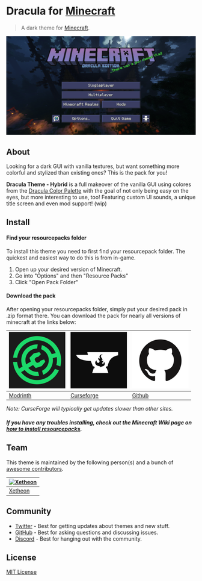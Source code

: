 # Dracula for [Minecraft](https://minecraft.net)

> A dark theme for [Minecraft](https://minecraft.net).

![Screenshot](./screenshot.png)

## About

Looking for a dark GUI with vanilla textures, but want something more colorful and stylized than existing ones? This is the pack for you!

**Dracula Theme - Hybrid** is a full makeover of the vanilla GUI using colores from the [Dracula Color Palette](https://draculatheme.com/contribute) with the goal of not only being easy on the eyes, but more interesting to use, too! Featuring custom UI sounds, a unique title screen and even mod support! (wip)

## Install

#### Find your resourcepacks folder

To install this theme you need to first find your resourcepack folder. The quickest and easiest way to do this is from in-game.

1. Open up your desired version of Minecraft.
2. Go into "Options" and then "Resource Packs"
3. Click "Open Pack Folder"

#### Download the pack

After opening your resourcepacks folder, simply put your desired pack in .zip format there. You can download the pack for nearly all versions of minecraft at the links below:

| [![Modrinth](./images/modrinth.png)](https://modrinth.com/resourcepack/dracula-theme-hybrid) | [![Curseforge](./images/curseforge.png)](https://www.curseforge.com/minecraft/texture-packs/dracula-theme-hybrid) | [![Github](./images/github.png)](https://github.com/dracula/minecraft/releases) |
| --- | --- | --- |
| [Modrinth](https://modrinth.com/resourcepack/dracula-theme) | [Curseforge](https://www.curseforge.com/minecraft/texture-packs/dracula-theme) | [Github](https://github.com/dracula/minecraft/releases) |

*Note: CurseForge will typically get updates slower than other sites.*

##### If you have any troubles installing, check out the Minecraft Wiki page on [how to install resourcepacks](https://minecraft.fandom.com/wiki/Tutorials/Loading_a_resource_pack).

## Team

This theme is maintained by the following person(s) and a bunch of [awesome contributors](https://github.com/dracula/minecraft/graphs/contributors).
 
| [![Xetheon](https://github.com/xetheon.png?size=100)](https://github.com/xetheon) | 
| --------------------------------------------------------------------------------- | 
| [Xetheon](https://github.com/xetheon)                                             |

## Community

- [Twitter](https://twitter.com/draculatheme) - Best for getting updates about themes and new stuff.
- [GitHub](https://github.com/dracula/dracula-theme/discussions) - Best for asking questions and discussing issues.
- [Discord](https://draculatheme.com/discord-invite) - Best for hanging out with the community.

## License

[MIT License](./LICENSE)

